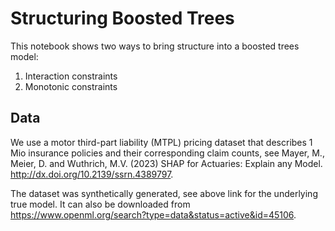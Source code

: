 # Structuring Boosted Trees

This notebook shows two ways to bring structure into a boosted trees model:

1. Interaction constraints
2. Monotonic constraints

## Data

We use a motor third-part liability (MTPL) pricing dataset that describes 1 Mio insurance policies and their corresponding claim counts, see Mayer, M., Meier, D. and Wuthrich, M.V. (2023) SHAP for Actuaries: Explain any Model. http://dx.doi.org/10.2139/ssrn.4389797.

The dataset was synthetically generated, see above link for the underlying true model. It can also be downloaded from https://www.openml.org/search?type=data&status=active&id=45106.
